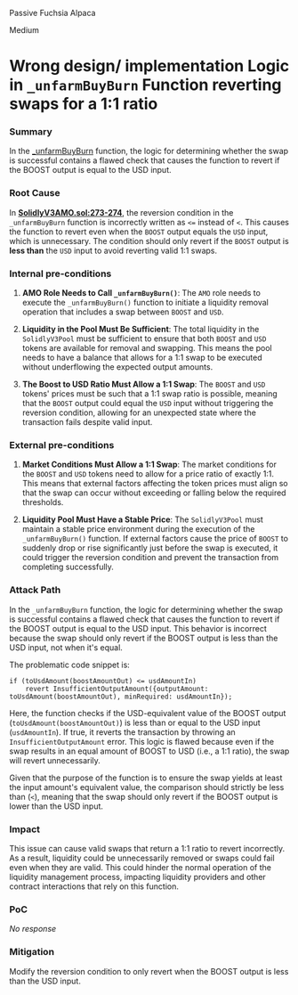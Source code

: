 Passive Fuchsia Alpaca

Medium

# Wrong design/ implementation Logic in `_unfarmBuyBurn` Function reverting swaps for a 1:1 ratio

### Summary

In the [_unfarmBuyBurn](https://github.com/sherlock-audit/2024-10-axion/blob/main/liquidity-amo/contracts/SolidlyV3AMO.sol#L272-L274) function, the logic for determining whether the swap is successful contains a flawed check that causes the function to revert if the BOOST output is equal to the USD input. 

### Root Cause

In [**SolidlyV3AMO.sol:273-274**](https://github.com/sherlock-audit/2024-10-axion/blob/main/liquidity-amo/contracts/SolidlyV3AMO.sol#L272-L274), the reversion condition in the `_unfarmBuyBurn` function is incorrectly written as `<=` instead of `<`. This causes the function to revert even when the `BOOST` output equals the `USD` input, which is unnecessary. The condition should only revert if the `BOOST` output is **less than** the `USD` input to avoid reverting valid 1:1 swaps.



### Internal pre-conditions

1. **AMO Role Needs to Call `_unfarmBuyBurn()`**: The `AMO` role needs to execute the `_unfarmBuyBurn()` function to initiate a liquidity removal operation that includes a swap between `BOOST` and `USD`.

2. **Liquidity in the Pool Must Be Sufficient**: The total liquidity in the `SolidlyV3Pool` must be sufficient to ensure that both `BOOST` and `USD` tokens are available for removal and swapping. This means the pool needs to have a balance that allows for a 1:1 swap to be executed without underflowing the expected output amounts.

3. **The Boost to USD Ratio Must Allow a 1:1 Swap**: The `BOOST` and `USD` tokens' prices must be such that a 1:1 swap ratio is possible, meaning that the `BOOST` output could equal the `USD` input without triggering the reversion condition, allowing for an unexpected state where the transaction fails despite valid input.

### External pre-conditions

1. **Market Conditions Must Allow a 1:1 Swap**: The market conditions for the `BOOST` and `USD` tokens need to allow for a price ratio of exactly 1:1. This means that external factors affecting the token prices must align so that the swap can occur without exceeding or falling below the required thresholds.

2. **Liquidity Pool Must Have a Stable Price**: The `SolidlyV3Pool` must maintain a stable price environment during the execution of the `_unfarmBuyBurn()` function. If external factors cause the price of `BOOST` to suddenly drop or rise significantly just before the swap is executed, it could trigger the reversion condition and prevent the transaction from completing successfully.

### Attack Path

In the `_unfarmBuyBurn` function, the logic for determining whether the swap is successful contains a flawed check that causes the function to revert if the BOOST output is equal to the USD input. This behavior is incorrect because the swap should only revert if the BOOST output is less than the USD input, not when it's equal.

The problematic code snippet is:

```solidity
if (toUsdAmount(boostAmountOut) <= usdAmountIn)
    revert InsufficientOutputAmount({outputAmount: toUsdAmount(boostAmountOut), minRequired: usdAmountIn});
```
Here, the function checks if the USD-equivalent value of the BOOST output (`toUsdAmount(boostAmountOut)`) is less than or equal to the USD input (`usdAmountIn`). If true, it reverts the transaction by throwing an `InsufficientOutputAmount` error. This logic is flawed because even if the swap results in an equal amount of BOOST to USD (i.e., a 1:1 ratio), the swap will revert unnecessarily.

Given that the purpose of the function is to ensure the swap yields at least the input amount's equivalent value, the comparison should strictly be less than (`<`), meaning that the swap should only revert if the BOOST output is lower than the USD input.

### Impact


This issue can cause valid swaps that return a 1:1 ratio to revert incorrectly. As a result, liquidity could be unnecessarily removed or swaps could fail even when they are valid. This could hinder the normal operation of the liquidity management process, impacting liquidity providers and other contract interactions that rely on this function.



### PoC

_No response_

### Mitigation

Modify the reversion condition to only revert when the BOOST output is less than the USD input.